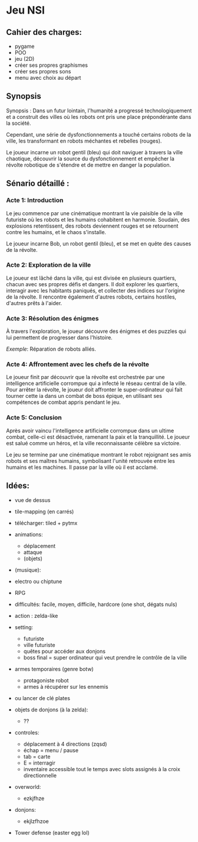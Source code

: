 # Jeu NSI

## Cahier des charges:

- pygame
- POO
- jeu (2D)
- créer ses propres graphismes
- créer ses propres sons
- menu avec choix au départ


## Synopsis
Synopsis :
Dans un futur lointain, l'humanité a progressé technologiquement et a construit 
des villes où les robots ont pris une place prépondérante dans la société. 

Cependant, une série de dysfonctionnements a touché certains robots de la 
ville, les transformant en robots méchantes et rebelles (rouges). 

Le joueur incarne un robot gentil (bleu) qui doit naviguer à travers 
la ville chaotique, découvrir la source du dysfonctionnement et 
empêcher la révolte robotique de s'étendre et de mettre en danger la population.

## Sénario détaillé :
### Acte 1: Introduction
Le jeu commence par une cinématique montrant la vie paisible de la ville futuriste 
où les robots et les humains cohabitent en harmonie. 
Soudain, des explosions retentissent, des robots deviennent rouges et se retournent contre les humains, et le chaos s'installe. 

Le joueur incarne Bob, un robot gentil (bleu), et se met en quête des causes de la révolte. 

### Acte 2: Exploration de la ville
Le joueur est lâché dans la ville, qui est divisée en plusieurs quartiers, chacun avec ses propres défis et dangers. 
Il doit explorer les quartiers, interagir avec les habitants paniqués, 
et collecter des indices sur l'origine de la révolte. 
Il rencontre également d'autres robots, certains hostiles, d'autres prêts à l'aider. 


### Acte 3: Résolution des énigmes
À travers l'exploration, le joueur découvre des énigmes et des puzzles qui lui permettent de progresser dans l'histoire. 

_Exemple_: Réparation de robots alliés.

### Acte 4: Affrontement avec les chefs de la révolte
Le joueur finit par découvrir que la révolte est orchestrée par une intelligence artificielle corrompue 
qui a infecté le réseau central de la ville. Pour arrêter la révolte, le joueur doit affronter le super-ordinateur
qui fait tourner cette ia dans un combat de boss épique, en utilisant ses compétences de combat appris pendant le jeu.

### Acte 5: Conclusion
Après avoir vaincu l'intelligence artificielle corrompue dans un ultime combat, celle-ci est désactivée, 
ramenant la paix et la tranquillité. Le joueur est salué comme un héros, et la ville reconnaissante célèbre sa victoire.

Le jeu se termine par une cinématique montrant le robot rejoignant ses amis robots et ses maîtres humains, 
symbolisant l'unité retrouvée entre les humains et les machines. Il passe par la ville où il est acclamé. 

## Idées:

- vue de dessus
- tile-mapping (en carrés)
- télécharger:
  tiled + pytmx
- animations:
    - déplacement
    - attaque
    - (objets)
- (musique):
- electro ou chiptune


- RPG


- difficultés:
  facile,
  moyen,
  difficile,
  hardcore (one shot, dégats nuls)
- action :
  zelda-like
- setting:
    - futuriste
    - ville futuriste
    - quêtes pour accéder aux donjons
    - boss final = super ordinateur qui veut prendre le contrôle de la ville


- armes temporaires (genre botw)
  - protagoniste robot
  - armes à récupérer sur les ennemis

- ou lancer de clé plates


- objets de donjons (à la zelda):
    - ??
- controles:
    - déplacement à 4 directions (zqsd)
    - échap = menu / pause
    - tab = carte
    - E = interragir
    - inventaire accessible tout le temps avec slots assignés à la croix directionnelle


- overworld:
    - ezkjfhze
- donjons:
    - ekjlzfhzoe


- Tower defense (easter egg lol)